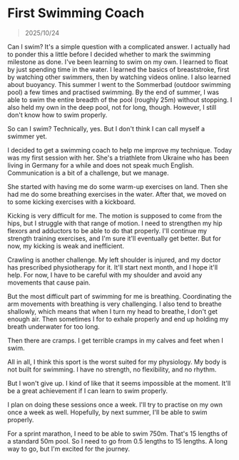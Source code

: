 # First Swimming Coach

> 2025/10/24

Can I swim?
It's a simple question with a complicated answer.
I actually had to ponder this a little before I decided whether to mark the swimming milestone as done.
I've been learning to swim on my own.
I learned to float by just spending time in the water.
I learned the basics of breaststroke, first by watching other swimmers, then by watching videos online.
I also learned about buoyancy.
This summer I went to the Sommerbad (outdoor swimming pool) a few times and practised swimming.
By the end of summer, I was able to swim the entire breadth of the pool (roughly 25m) without stopping.
I also held my own in the deep pool, not for long, though.
However, I still don't know how to swim properly.

So can I swim?
Technically, yes.
But I don't think I can call myself a swimmer yet.

I decided to get a swimming coach to help me improve my technique.
Today was my first session with her.
She's a triathlete from Ukraine who has been living in Germany for a while and does not speak much English.
Communication is a bit of a challenge, but we manage.

She started with having me do some warm-up exercises on land.
Then she had me do some breathing exercises in the water.
After that, we moved on to some kicking exercises with a kickboard.

Kicking is very difficult for me.
The motion is supposed to come from the hips, but I struggle with that range of motion.
I need to strengthen my hip flexors and adductors to be able to do that properly.
I'll continue my strength training exercises, and I'm sure it'll eventually get better.
But for now, my kicking is weak and inefficient.

Crawling is another challenge.
My left shoulder is injured, and my doctor has prescribed physiotherapy for it.
It'll start next month, and I hope it'll help.
For now, I have to be careful with my shoulder and avoid any movements that cause pain.

But the most difficult part of swimming for me is breathing.
Coordinating the arm movements with breathing is very challenging.
I also tend to breathe shallowly, which means that when I turn my head to breathe, I don't get enough air.
Then sometimes I for to exhale properly and end up holding my breath underwater for too long.

Then there are cramps.
I get terrible cramps in my calves and feet when I swim.

All in all, I think this sport is the worst suited for my physiology.
My body is not built for swimming.
I have no strength, no flexibility, and no rhythm.

But I won't give up.
I kind of like that it seems impossible at the moment.
It'll be a great achievement if I can learn to swim properly.

I plan on doing these sessions once a week.
I'll try to practise on my own once a week as well.
Hopefully, by next summer, I'll be able to swim properly.

For a sprint marathon, I need to be able to swim 750m.
That's 15 lengths of a standard 50m pool.
So I need to go from 0.5 lengths to 15 lengths.
A long way to go, but I'm excited for the journey.